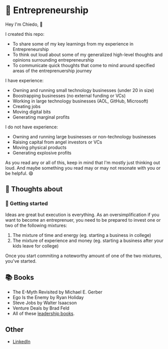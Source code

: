 # 🚀 Entrepreneurship

Hey I'm Chiedo, 👋

I created this repo:

- To share some of my key learnings from my experience in Entrepreneurship
- To think out loud about some of my generalized high-level thoughts and opinions surrounding entrepreneurship
- To communicate quick thoughts that come to mind around specified areas of the entreprenuership journey 

I have experience:

- Owning and running small technology businesses (under 20 in size)
- Boostrapping businesses (no external funding or VCs)
- Working in large technology businesses (AOL, GitHub, Microsoft)
- Creating jobs
- Moving digital bits
- Generating marginal profits

I do not have experience:

- Owning and running large businesses or non-technology businesses
- Raising capital from angel investors or VCs 
- Moving physical products
- Generating explosive profits

As you read any or all of this, keep in mind that I'm mostly just thinking out loud. And maybe something you read may or may not resonate with you or be helpful. 😄

## 🧠 Thoughts about

### 🐤 Getting started

Ideas are great but execution is everything. As an oversimplification if you want to become an entreprenuer, you need to be prepared to invest one or two of the following mixtures:

1. The mixture of time and energy (eg. starting a business in college)
1. The mixture of experience and money (eg. starting a business after your kids leave for college)

Once you start commiting a noteworthy amount of one of the two mixtures, you've started.

## 📚 Books

- The E-Myth Revisited by Michael E. Gerber
- Ego Is the Enemy by Ryan Holiday
- Steve Jobs by Walter Isaacson
- Venture Deals by Brad Feld
- All of these [leadership books](https://github.com/chiedo/leadership#books).

## Other

- [LinkedIn](https://linkedin.com/in/chiedo)